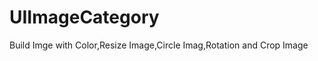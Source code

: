 UIImageCategory
===============

Build Imge with Color,Resize Image,Circle Imag,Rotation and Crop Image
